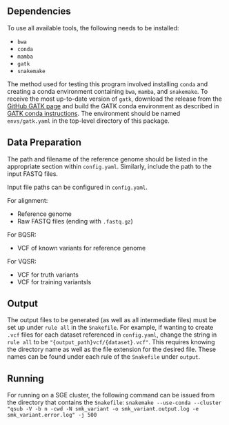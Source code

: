 

## Dependencies

To use all available tools, the following needs to be installed:
* `bwa`
* `conda`
* `mamba`
* `gatk`
* `snakemake`

The method used for testing this program involved installing `conda` and creating a conda environment containing `bwa`, `mamba`, and `snakemake`. To receive the most up-to-date version of `gatk`, download the release from the [GitHub GATK page](https://github.com/broadinstitute/gatk/releases) and build the GATK conda environment as described in [GATK conda instructions](https://gatk.broadinstitute.org/hc/en-us/articles/360035889851--How-to-Install-and-use-Conda-for-GATK4). The environment should be named `envs/gatk.yaml` in the top-level directory of this package.


## Data Preparation

The path and filename of the reference genome should be listed in the appropriate section within `config.yaml`. Similarly, include the path to the input FASTQ files.

Input file paths can be configured in `config.yaml`.

For alignment:
* Reference genome
* Raw FASTQ files (ending with `.fastq.gz`)

For BQSR:
* VCF of known variants for reference genome

For VQSR:
* VCF for truth variants
* VCF for training variantsls


## Output

The output files to be generated (as well as all intermediate files) must be set up under `rule all` in the `Snakefile`. For example, if wanting to create `.vcf` files for each dataset referenced in `config.yaml`, change the string in `rule all` to be `"{output_path}vcf/{dataset}.vcf"`. This requires knowing the directory name as well as the file extension for the desired file. These names can be found under each rule of the `Snakefile` under `output`.


## Running

For running on a SGE cluster, the following command can be issued from the directory that contains the `Snakefile`:
`snakemake --use-conda --cluster "qsub -V -b n -cwd -N smk_variant -o smk_variant.output.log -e smk_variant.error.log" -j 500`

